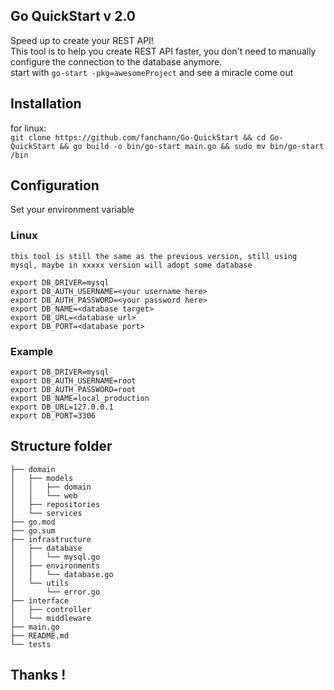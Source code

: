 ## Go QuickStart v 2.0
Speed up to create your REST API!\
This tool is to help you create REST API faster, you don't need to  manually configure the connection to the database anymore.\
start with `go-start -pkg=awesomeProject` and see a miracle come out

## Installation
for linux:\
`git clone https://github.com/fanchann/Go-QuickStart && cd Go-QuickStart && go build -o bin/go-start main.go && sudo mv bin/go-start /bin`

## Configuration
Set your environment variable
### Linux
`this tool is still the same as the previous version, still using mysql, maybe in xxxxx version will adopt some database`
```
export DB_DRIVER=mysql
export DB_AUTH_USERNAME=<your username here>
export DB_AUTH_PASSWORD=<your password here>
export DB_NAME=<database target>
export DB_URL=<database url>
export DB_PORT=<database port>
```
### Example
```
export DB_DRIVER=mysql
export DB_AUTH_USERNAME=root
export DB_AUTH_PASSWORD=root
export DB_NAME=local_production
export DB_URL=127.0.0.1
export DB_PORT=3306
```
## Structure folder
```
├── domain
│   ├── models
│   │   ├── domain
│   │   └── web
│   ├── repositories
│   └── services
├── go.mod
├── go.sum
├── infrastructure
│   ├── database
│   │   └── mysql.go
│   ├── environments
│   │   └── database.go
│   └── utils
│       └── error.go
├── interface
│   ├── controller
│   └── middleware
├── main.go
├── README.md
└── tests
```


## Thanks !

